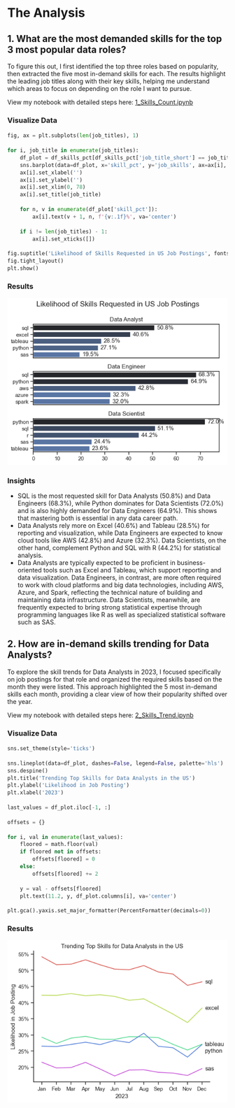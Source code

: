# The Analysis

## 1. What are the most demanded skills for the top 3 most popular data roles?

To figure this out, I first identified the top three roles based on popularity, then extracted the five most in-demand skills for each. The results highlight the leading job titles along with their key skills, helping me understand which areas to focus on depending on the role I want to pursue.

View my notebook with detailed steps here: [1_Skills_Count.ipynb](https://github.com/marissawyl/Python_Project_Exercises/blob/main/Exercise1_4_Projects/1_Skills_Count.ipynb)

### Visualize Data

```python
fig, ax = plt.subplots(len(job_titles), 1)

for i, job_title in enumerate(job_titles):
    df_plot = df_skills_pct[df_skills_pct['job_title_short'] == job_title].head()
    sns.barplot(data=df_plot, x='skill_pct', y='job_skills', ax=ax[i], hue='skill_count', palette='dark:b_r', legend=False)
    ax[i].set_xlabel('')
    ax[i].set_ylabel('')
    ax[i].set_xlim(0, 78)
    ax[i].set_title(job_title)

    for n, v in enumerate(df_plot['skill_pct']):
        ax[i].text(v + 1, n, f'{v:.1f}%', va='center')
    
    if i != len(job_titles) - 1:
        ax[i].set_xticks([])

fig.suptitle('Likelihood of Skills Requested in US Job Postings', fontsize=15)
fig.tight_layout()
plt.show()
```
### Results

![Skill_Count](https://github.com/marissawyl/Python_Project_Exercises/blob/main/Exercise1_4_Projects/images/Skills_Count.png)

### Insights

- SQL is the most requested skill for Data Analysts (50.8%) and Data Engineers (68.3%), while Python dominates for Data Scientists (72.0%) and is also highly demanded for Data Engineers (64.9%). This shows that mastering both is essential in any data career path.
- Data Analysts rely more on Excel (40.6%) and Tableau (28.5%) for reporting and visualization, while Data Engineers are expected to know cloud tools like AWS (42.8%) and Azure (32.3%). Data Scientists, on the other hand, complement Python and SQL with R (44.2%) for statistical analysis.
- Data Analysts are typically expected to be proficient in business-oriented tools such as Excel and Tableau, which support reporting and data visualization. Data Engineers, in contrast, are more often required to work with cloud platforms and big data technologies, including AWS, Azure, and Spark, reflecting the technical nature of building and maintaining data infrastructure. Data Scientists, meanwhile, are frequently expected to bring strong statistical expertise through programming languages like R as well as specialized statistical software such as SAS.


## 2. How are in-demand skills trending for Data Analysts?

To explore the skill trends for Data Analysts in 2023, I focused specifically on job postings for that role and organized the required skills based on the month they were listed. This approach highlighted the 5 most in-demand skills each month, providing a clear view of how their popularity shifted over the year.

View my notebook with detailed steps here: [2_Skills_Trend.ipynb](https://github.com/marissawyl/Python_Project_Exercises/blob/main/Exercise1_4_Projects/2_Skills_Trend.ipynb)

### Visualize Data

```python
sns.set_theme(style='ticks')

sns.lineplot(data=df_plot, dashes=False, legend=False, palette='hls')
sns.despine()
plt.title('Trending Top Skills for Data Analysts in the US')
plt.ylabel('Likelihood in Job Posting')
plt.xlabel('2023')

last_values = df_plot.iloc[-1, :]

offsets = {}

for i, val in enumerate(last_values):
    floored = math.floor(val)
    if floored not in offsets:
        offsets[floored] = 0
    else:
        offsets[floored] += 2

    y = val - offsets[floored]
    plt.text(11.2, y, df_plot.columns[i], va='center')

plt.gca().yaxis.set_major_formatter(PercentFormatter(decimals=0))
```
### Results

![Skill_Trend](https://github.com/marissawyl/Python_Project_Exercises/blob/main/Exercise1_4_Projects/images/Skills_Trend.png)
